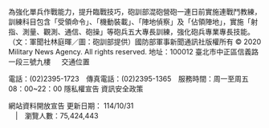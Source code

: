 為強化單兵作戰能力，提升臨戰技巧，砲訓部混砲營砲一連日前實施連戰鬥教練，訓練科目包含「受領命令」、「機動裝載」、「陣地偵察」及「佔領陣地」，實施「射指、測量、觀測、通信、砲操」等砲兵五大專長訓練，強化砲兵專業專長技能。（文：軍聞社林庭暉／圖：砲訓部提供）國防部軍事新聞通訊社版權所有 © 2020 Military News Agency. All rights reserved.
地址：100012 臺北市中正區信義路一段三號九樓
               
              交通位置

電話：(02)2395-1723 傳真電話：(02)2395-1365 服務時間：周一至周五08：00~22：00
隱私權宣告
資訊安全政策
            
網站資料開放宣告
更新日期：
114/10/31            
             | 瀏覽人數：75,424,443